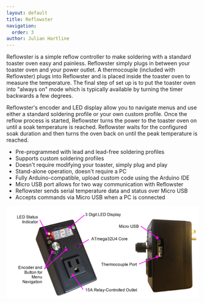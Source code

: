 ```yaml
---
layout: default
title: Reflowster
navigation:
  order: 3
author: Julian Hartline
---
```


Reflowster is a simple reflow controller to make soldering with a standard toaster oven easy and painless. Reflowster simply plugs in between your toaster oven and your power outlet. A thermocouple (included with Reflowster) plugs into Reflowster and is placed inside the toaster oven to measure the temperature. The final step of set up is to put the toaster oven into "always on" mode which is typically available by turning the timer backwards a few degrees.

Reflowster's encoder and LED display allow you to navigate menus and use either a standard soldering profile or your own custom profile. Once the reflow process is started, Reflowster turns the power to the toaster oven on until a soak temperature is reached. Reflowster waits for the configured soak duration and then turns the oven back on until the peak temperature is reached.

<ul>
<li>Pre-programmed with lead and lead-free soldering profiles
<li>Supports custom soldering profiles
<li>Doesn't require modifying your toaster, simply plug and play 
<li>Stand-alone operation, doesn't require a PC
<li>Fully Arduino-compatible, upload custom code using the Arduino IDE 
<li>Micro USB port allows for two way communication with Reflowster
<li>Reflowster sends serial temperature data and status over Micro USB
<li>Accepts commands via Micro USB when a PC is connected
</ul>

<img src="/resources/images/annotated_reflowster.png" class="showcase"/>
